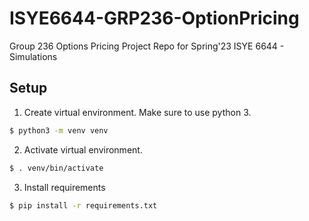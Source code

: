 # ISYE6644-GRP236-OptionPricing
Group 236 Options Pricing Project Repo for Spring'23 ISYE 6644 - Simulations

## Setup
1. Create virtual environment.
   Make sure to use python 3.

```zsh
$ python3 -m venv venv
```

2. Activate virtual environment.
   
```zsh
$ . venv/bin/activate
```

3. Install requirements

```zsh
$ pip install -r requirements.txt
```
